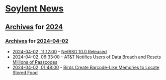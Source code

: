 # [Soylent News](../../../README.md)

## [Archives](../../index.md) for [2024](../index.md)

### [Archives](../../index.md) for [2024-04-02](index.md)

* [2024-04-02, 11:12:00](https://soylentnews.org/article.pl?sid=24/04/01/1749244&from=rss) - [NetBSD 10.0 Released](https://soylentnews.org/article.pl?sid=24/04/01/1749244&from=rss)
* [2024-04-02, 06:33:00](https://soylentnews.org/article.pl?sid=24/04/01/1744227&from=rss) - [AT&T Notifies Users of Data Breach and Resets Millions of Passcodes](https://soylentnews.org/article.pl?sid=24/04/01/1744227&from=rss)
* [2024-04-02, 01:48:00](https://soylentnews.org/article.pl?sid=24/04/01/019203&from=rss) - [Birds Create Barcode-Like Memories to Locate Stored Food](https://soylentnews.org/article.pl?sid=24/04/01/019203&from=rss)
